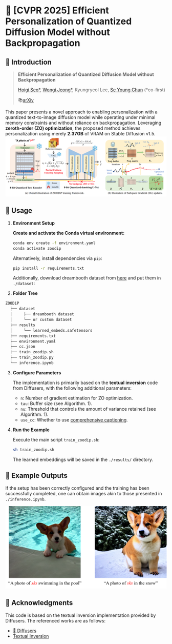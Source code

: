 # 🌟 [CVPR 2025] Efficient Personalization of Quantized Diffusion Model without Backpropagation

## 📑 Introduction

> **Efficient Personalization of Quantized Diffusion Model without Backpropagation**
>
> [Hoigi Seo*](https://seohoiki3215.github.io), [Wongi Jeong*](https://ignoww.github.io/), Kyungryeol Lee, [Se Young Chun](https://icl.snu.ac.kr/) (*co-first)
>
> 📚[arXiv](https://ignoww.github.io/)

This paper presents a novel approach to enabling personalization with a quantized text-to-image diffusion model while operating under minimal memory constraints and without reliance on backpropagation. Leveraging **zeroth-order (ZO) optimization**, the proposed method achieves personalization using merely **2.37GB** of VRAM on Stable Diffusion v1.5.
<img src="pics/method.png" width="1000">

## 🚀 Usage

1. **Environment Setup**

   **Create and activate the Conda virtual environment:**

   ```bash
   conda env create -f environment.yaml
   conda activate zoodip
   ```
   Alternatively, install dependencies via `pip`:
    ```bash
    pip install -r requirements.txt
    ```

   Additionally, download dreambooth dataset from [here](https://github.com/google/dreambooth) and put them in `./dataset`:


2. **Folder Tree**
```md
ZOODiP
  ├── dataset
  │     ├── dreambooth dataset
  │     └── or custom dataset
  ├── results
  │     └── learned_embeds.safetensors
  ├── requirements.txt
  ├── environment.yaml
  ├── cc.json
  ├── train_zoodip.sh
  ├── train_zoodip.py
  └── inference.ipynb
```

3. **Configure Parameters**

   The implementation is primarily based on the **textual inversion** code from Diffusers, with the following additional parameters:
   - `n`: Number of gradient estimation for ZO optimization.
   - `tau`: Buffer size (see Algorithm. 1).
   - `nu`: Threshold that controls the amount of variance retained (see Algorithm. 1).
   - `use_cc`: Whether to use [comprehensive captioning](https://arxiv.org/pdf/2402.12004).

4. **Run the Example**

   Execute the main script `train_zoodip.sh`:

   ```bash
   sh train_zoodip.sh
   ```

   The learned embeddings will be saved in the `./results/` directory.

## 📸 Example Outputs

If the setup has been correctly configured and the training has been successfully completed, one can obtain images akin to those presented in `./inference.ipynb`.

<img src="pics\output.png" width="1000">

## 🙏 Acknowledgments

This code is based on the textual inversion implementation provided by Diffusers. The referenced works are as follows:

- [🤗 Diffusers](https://github.com/huggingface/diffusers)
- [Textual Inversion](https://arxiv.org/abs/2208.01618)

